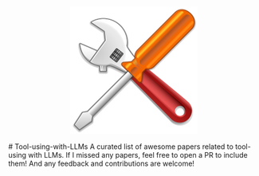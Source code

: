 <p align="center">
  <img src="./tool.svg" alt="示例图片">
</p>
# Tool-using-with-LLMs
A curated list of awesome papers related to tool-using with LLMs. If I missed any papers, feel free to open a PR to include them! And any feedback and contributions are welcome!

